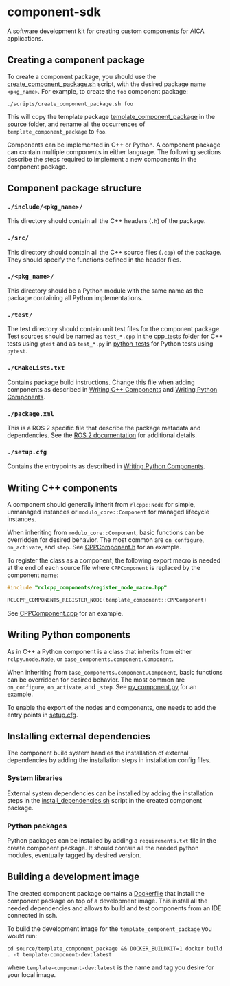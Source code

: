 # component-sdk
A software development kit for creating custom components for AICA applications.

## Creating a component package
To create a component package, you should use the [create_component_package.sh](./scripts/create_component_package.sh)
script, with the desired package name `<pkg_name>`.
For example, to create the `foo` component package:
```console
./scripts/create_component_package.sh foo
```
This will copy the template package [template_component_package](./source/template_component_package) in the [source](./source) folder, and
rename all the occurrences of `template_component_package` to `foo`.

Components can be implemented in C++ or Python. A component package can contain multiple components in either language.
The following sections describe the steps required to implement a new components in the component package.

## Component package structure

### `./include/<pkg_name>/`
This directory should contain all the C++ headers (`.h`) of the package.

### `./src/`
This directory should contain all the C++ source files (`.cpp`) of the package.
They should specify the functions defined in the header files.

### `./<pkg_name>/`
This directory should be a Python module with the same name as the package containing all Python implementations.

### `./test/`
The test directory should contain unit test files for the component package.
Test sources should be named as `test_*.cpp` in the [cpp_tests](./source/template_component_package/test/cpp_tests) folder
for C++ tests using `gtest` and as `test_*.py` in [python_tests](./source/template_component_package/test/python_tests) for
Python tests using `pytest`.

### `./CMakeLists.txt`
Contains package build instructions. Change this file when adding components as described in
[Writing C++ Components](#writing-c-components) and [Writing Python Components](#writing-python-components).

### `./package.xml`
This is a ROS 2 specific file that describe the package metadata and dependencies.
See the [ROS 2 documentation](https://docs.ros.org/en/foxy/Tutorials/Creating-Your-First-ROS2-Package.html) for
additional details.

### `./setup.cfg`
Contains the entrypoints as described in [Writing Python Components](#writing-python-components).

## Writing C++ components
A component should generally inherit from `rlcpp::Node` for simple, unmanaged instances or `modulo_core::Component`
for managed lifecycle instances.

When inheriting from `modulo_core::Component`, basic functions can be overridden for desired behavior.
The most common are `on_configure`, `on_activate`, and `step`.
See [CPPComponent.h](./source/template_component_package/include/template_component_package/CPPComponent.h) for an example.

To register the class as a component, the following export macro is needed at the end of each source file
where `CPPComponent` is replaced by the component name:
```cpp
#include "rclcpp_components/register_node_macro.hpp"

RCLCPP_COMPONENTS_REGISTER_NODE(template_component::CPPComponent)
```
See [CPPComponent.cpp](./source/template_component_package/src/CPPComponent.cpp) for an example.

## Writing Python components
As in C++ a Python component is a class that inherits from either `rclpy.node.Node`, or
`base_components.component.Component`.

When inheriting from `base_components.component.Component`, basic functions can be overridden for desired behavior.
The most common are `on_configure`, `on_activate`, and `_step`.
See [py_component.py](./source/template_component_package/template_component_package/py_component.py) for an example.

To enable the export of the nodes and components, one needs to add the entry points in
[setup.cfg](./source/template_component_package/setup.cfg).

## Installing external dependencies
The component build system handles the installation of external dependencies by adding the installation steps in installation config files.

### System libraries
External system dependencies can be installed by adding the installation steps in the [install_dependencies.sh](./source/template_component_package/install_dependencies.sh) script in the created component package.

### Python packages
Python packages can be installed by adding a `requirements.txt` file in the create component package.
It should contain all the needed python modules, eventually tagged by desired version.

## Building a development image
The created component package contains a [Dockerfile](./source/template_component_package/Dockerfile) that install the component package on top of a development image.
This install all the needed dependencies and allows to build and test components from an IDE connected in ssh.

To build the development image for the `template_component_package` you would run:
```console
cd source/template_component_package && DOCKER_BUILDKIT=1 docker build . -t template-component-dev:latest
```
where `template-component-dev:latest` is the name and tag you desire for your local image.